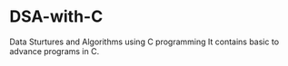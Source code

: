 # DSA-with-C
Data Sturtures and Algorithms using C programming
It contains basic to advance programs in C.
